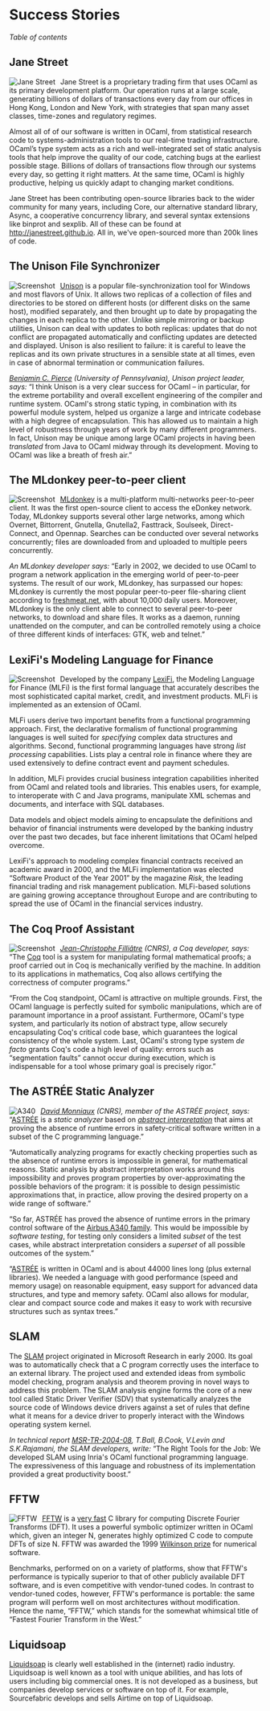 <!-- ((! set title Success Stories !)) ((! set learn !)) -->

# Success Stories
*Table of contents*

## Jane Street
[<img src='/img/jane-street.jpg' alt='Jane Street'
style='float: left; margin-right: 10px' />](http://janestreet.com/technology)

Jane Street is a proprietary trading firm that uses OCaml as its primary
development platform.  Our operation runs at a large scale,
generating billions of dollars of transactions every day from our offices 
in Hong Kong, London and New York, with strategies that span many asset classes,
time-zones and regulatory regimes.

Almost all of of our software is written in OCaml, from statistical
research code to systems-administration tools to our real-time trading 
infrastructure.  OCaml’s type system acts as a rich and
well-integrated set of static analysis tools that help improve the
quality of our code, catching bugs at the earliest possible stage.
Billions of dollars of transactions flow through our systems every day,
so getting it right matters.  At the same time, OCaml is highly productive,
helping us quickly adapt to changing market conditions.

Jane Street has been contributing open-source libraries back to the wider
community for many years, including Core, our alternative standard 
library, Async, a cooperative concurrency library,
and several syntax extensions like binprot and sexplib.  All of these can
be found at <http://janestreet.github.io>.  All in, we've open-sourced 
more than 200k lines of code.

## The Unison File Synchronizer
[<img src='http://caml.inria.fr/about/successes-images/unison-thumb.jpg'
style='float: left; margin-right: 10px'
alt='Screenshot'  title='Screenshot of Unison&#39;s main window' />](http://caml.inria.fr/about/successes-images/unison.jpg)

[Unison](http://www.cis.upenn.edu/%7Ebcpierce/unison/) is a popular
file-synchronization tool for Windows and most flavors of Unix. It
allows two replicas of a collection of files and directories to be
stored on different hosts (or different disks on the same host),
modified separately, and then brought up to date by propagating the
changes in each replica to the other. Unlike simple mirroring or backup
utilities, Unison can deal with updates to both replicas: updates that
do not conflict are propagated automatically and conflicting updates are
detected and displayed. Unison is also resilient to failure: it is
careful to leave the replicas and its own private structures in a
sensible state at all times, even in case of abnormal termination or
communication failures.

*[Benjamin C. Pierce](http://www.cis.upenn.edu/%7Ebcpierce/) (University
of Pennsylvania), Unison project leader, says:* “I think Unison is a
very clear success for OCaml – in particular, for the extreme
portability and overall excellent engineering of the compiler and
runtime system. OCaml's strong static typing, in combination with its
powerful module system, helped us organize a large and intricate
codebase with a high degree of encapsulation. This has allowed us to
maintain a high level of robustness through years of work by many
different programmers. In fact, Unison may be unique among large OCaml
projects in having been *translated* from Java to OCaml midway through
its development. Moving to OCaml was like a breath of fresh air.”

## The MLdonkey peer-to-peer client
[<img src='http://caml.inria.fr/about/successes-images/mldonkey-thumb.jpg'
style='float: left; margin-right: 10px'
alt='Screenshot'  title='Screenshot of one of MLdonkey&#39;s windows' />](http://caml.inria.fr/about/successes-images/mldonkey.jpg)

[MLdonkey](http://mldonkey.sourceforge.net/Main_Page) is a
multi-platform multi-networks peer-to-peer client. It was the first
open-source client to access the eDonkey network. Today, MLdonkey
supports several other large networks, among which Overnet, Bittorrent,
Gnutella, Gnutella2, Fasttrack, Soulseek, Direct-Connect, and Opennap.
Searches can be conducted over several networks concurrently; files are
downloaded from and uploaded to multiple peers concurrently.

*An MLdonkey developer says:* “Early in 2002, we decided to use OCaml to
program a network application in the emerging world of peer-to-peer
systems. The result of our work, MLdonkey, has surpassed our hopes:
MLdonkey is currently the most popular peer-to-peer file-sharing client
according to [freshmeat.net](http://freshmeat.net/), with about 10,000
daily users. Moreover, MLdonkey is the only client able to connect to
several peer-to-peer networks, to download and share files. It works as
a daemon, running unattended on the computer, and can be controlled
remotely using a choice of three different kinds of interfaces: GTK, web
and telnet.”

## LexiFi's Modeling Language for Finance
[<img src='http://caml.inria.fr/about/successes-images/lexifi-thumb.png'
style='float: left; margin-right: 10px'
alt='Screenshot'  title='A report produced by LexiFi software' />](http://caml.inria.fr/about/successes-images/lexifi.png)

Developed by the company [LexiFi](http://www.lexifi.com/), the Modeling
Language for Finance (MLFi) is the first formal language that accurately
describes the most sophisticated capital market, credit, and investment
products. MLFi is implemented as an extension of OCaml.

MLFi users derive two important benefits from a functional programming
approach. First, the declarative formalism of functional programming
languages is well suited for *specifying* complex data structures and
algorithms. Second, functional programming languages have strong *list
processing* capabilities. Lists play a central role in finance where
they are used extensively to define contract event and payment
schedules.

In addition, MLFi provides crucial business integration capabilities
inherited from OCaml and related tools and libraries. This enables
users, for example, to interoperate with C and Java programs, manipulate
XML schemas and documents, and interface with SQL databases.

Data models and object models aiming to encapsulate the definitions and
behavior of financial instruments were developed by the banking industry
over the past two decades, but face inherent limitations that OCaml
helped overcome.

LexiFi's approach to modeling complex financial contracts received an
academic award in 2000, and the MLFi implementation was elected
“Software Product of the Year 2001” by the magazine *Risk*, the leading
financial trading and risk management publication. MLFi-based solutions
are gaining growing acceptance throughout Europe and are contributing to
spread the use of OCaml in the financial services industry.

## The Coq Proof Assistant
[<img src='http://caml.inria.fr/about/successes-images/coq-thumb.jpg'
style='float: left; margin-right: 10px'
alt='Screenshot'  title='Screenshot of Coq&#39;s integrated development environment' />](http://caml.inria.fr/about/successes-images/coq.jpg)

*[Jean-Christophe Filliâtre](http://www.lri.fr/%7Efilliatr/) (CNRS), a
Coq developer, says:* “The [Coq](http://coq.inria.fr/) tool is a system
for manipulating formal mathematical proofs; a proof carried out in Coq
is mechanically verified by the machine. In addition to its applications
in mathematics, Coq also allows certifying the correctness of computer
programs.”

“From the Coq standpoint, OCaml is attractive on multiple grounds.
First, the OCaml language is perfectly suited for symbolic
manipulations, which are of paramount importance in a proof assistant.
Furthermore, OCaml's type system, and particularly its notion of
abstract type, allow securely encapsulating Coq's critical code base,
which guarantees the logical consistency of the whole system. Last,
OCaml's strong type system *de facto* grants Coq's code a high level of
quality: errors such as “segmentation faults” cannot occur during
execution, which is indispensable for a tool whose primary goal is
precisely rigor.”

## The ASTRÉE Static Analyzer
[<img src='http://caml.inria.fr/about/successes-images/astree.gif' alt='A340'
style='float: left; margin-right: 10px'
title='ASTRÉE has been used to certify the Airbus A340 flight control software' />](http://www.airbus.com/product/a330_a340_backgrounder.asp)

*[David Monniaux](http://www-verimag.imag.fr/~monniaux/) (CNRS), member
of the ASTRÉE project, says:* “[ASTRÉE](http://www.astree.ens.fr/) is a
*static analyzer* based on [<em>abstract
interpretation</em>](http://www.di.ens.fr/%7Ecousot/aiintro.shtml) that aims
at proving the absence of runtime errors in safety-critical software
written in a subset of the C programming language.”

“Automatically analyzing programs for exactly checking properties such
as the absence of runtime errors is impossible in general, for
mathematical reasons. Static analysis by abstract interpretation works
around this impossibility and proves program properties by
over-approximating the possible behaviors of the program: it is possible
to design pessimistic approximations that, in practice, allow proving
the desired property on a wide range of software.”

“So far, ASTRÉE has proved the absence of runtime errors in the primary
control software of the [Airbus A340
family](http://www.airbus.com/product/a330_a340_backgrounder.asp). This
would be impossible by *software testing*, for testing only considers a
limited *subset* of the test cases, while abstract interpretation
considers a *superset* of all possible outcomes of the system.”

“[ASTRÉE](http://www.astree.ens.fr/) is written in OCaml and is about
44000 lines long (plus external libraries). We needed a language with
good performance (speed and memory usage) on reasonable equipment, easy
support for advanced data structures, and type and memory safety. OCaml
also allows for modular, clear and compact source code and makes it easy
to work with recursive structures such as syntax trees.”

## SLAM
The [SLAM](http://research.microsoft.com/en-us/projects/slam/) project
originated in Microsoft Research in early 2000. Its goal was to
automatically check that a C program correctly uses the interface to an
external library. The project used and extended ideas from symbolic
model checking, program analysis and theorem proving in novel ways to
address this problem. The SLAM analysis engine forms the core of a new
tool called Static Driver Verifier (SDV) that systematically analyzes
the source code of Windows device drivers against a set of rules that
define what it means for a device driver to properly interact with the
Windows operating system kernel.

*In technical report
[MSR-TR-2004-08](http://research.microsoft.com/apps/pubs/default.aspx?id=70038),
T.Ball, B.Cook, V.Levin and S.K.Rajamani, the SLAM developers, write:*
“The Right Tools for the Job: We developed SLAM using Inria's OCaml
functional programming language. The expressiveness of this language and
robustness of its implementation provided a great productivity boost.”

## FFTW
<img src='/img/fftw-thumb.png' alt='FFTW'
style='float: left; margin-right: 10px' />

[FFTW](http://www.fftw.org/) is a [very
fast](http://www.fftw.org/benchfft/) C library for computing Discrete
Fourier Transforms (DFT). It uses a powerful symbolic optimizer written
in OCaml which, given an integer N, generates highly optimized C code to
compute DFTs of size N. FFTW was awarded the 1999 [Wilkinson
prize](http://www.mcs.anl.gov/research/opportunities/wilkinsonprize/3rd-1999.php)
for numerical software.

Benchmarks, performed on on a variety of platforms, show that FFTW's
performance is typically superior to that of other publicly available
DFT software, and is even competitive with vendor-tuned codes. In
contrast to vendor-tuned codes, however, FFTW's performance is portable:
the same program will perform well on most architectures without
modification. Hence the name, “FFTW,” which stands for the somewhat
whimsical title of “Fastest Fourier Transform in the West.”

## Liquidsoap
[Liquidsoap](http://liquidsoap.fm/) is clearly well established in the
(internet) radio industry. Liquidsoap is well known as a tool with
unique abilities, and has lots of users including big commercial ones.
It is not developed as a business, but companies develop services or
software on top of it. For example, Sourcefabric develops and sells
Airtime on top of Liquidsoap.


